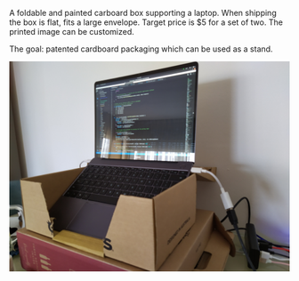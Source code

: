 A foldable and painted carboard box supporting a laptop. When shipping the box is flat, fits a large envelope.
Target price is $5 for a set of two. The printed image can be customized.

The goal: patented cardboard packaging which can be used as a stand.

![POC](rasied-laptop-docking-30-percent.jpg)
